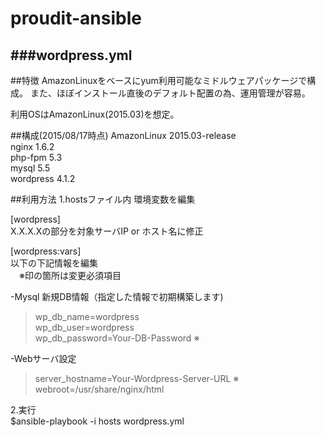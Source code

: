 # proudit-ansible

###wordpress.yml
---
##特徴
AmazonLinuxをベースにyum利用可能なミドルウェアパッケージで構成。
また、ほぼインストール直後のデフォルト配置の為、運用管理が容易。

利用OSはAmazonLinux(2015.03)を想定。

##構成(2015/08/17時点)
AmazonLinux 2015.03-release  
nginx 1.6.2  
php-fpm 5.3  
mysql 5.5  
wordpress 4.1.2  

##利用方法
1.hostsファイル内 環境変数を編集

 [wordpress]  
 X.X.X.Xの部分を対象サーバIP or ホスト名に修正  
  
 [wordpress:vars]  
 以下の下記情報を編集  
 　※印の箇所は変更必須項目  
  
-Mysql 新規DB情報（指定した情報で初期構築します)    
>wp_db_name=wordpress   
>wp_db_user=wordpress  
>wp_db_password=Your-DB-Password  ※  

-Webサーバ設定  
>server_hostname=Your-Wordpress-Server-URL  ※  
>webroot=/usr/share/nginx/html  

  
  
2.実行  
 $ansible-playbook -i hosts wordpress.yml  
